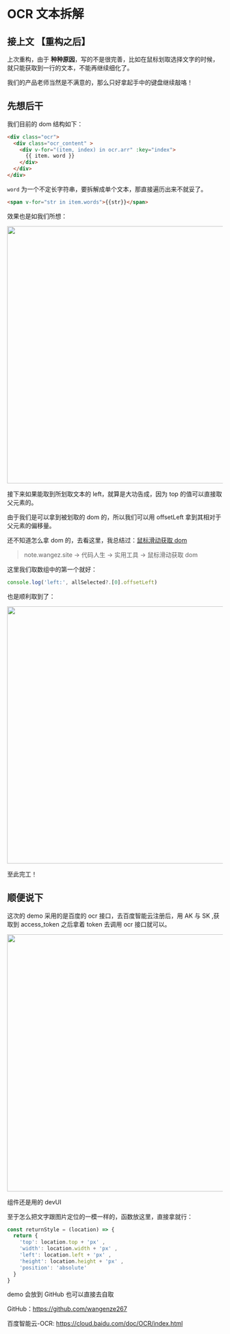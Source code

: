 # OCR 文本拆解

## 接上文 【重构之后】

上次重构，由于 **种种原因**，写的不是很完善，比如在鼠标划取选择文字的时候，就只能获取到一行的文本，不能再继续细化了。

我们的产品老师当然是不满意的，那么只好拿起手中的键盘继续敲咯！

## 先想后干

我们目前的 dom 结构如下：

```html
<div class="ocr">
  <div class="ocr_content" >
    <div v-for="(item, index) in ocr.arr" :key="index">
      {{ item. word }}
    </div>
  </div>
</div>
```

`word` 为一个不定长字符串，要拆解成单个文本，那直接遍历出来不就妥了。

```html
<span v-for="str in item.words">{{str}}</span>
```

效果也是如我们所想：

<img src="https://img.wangez.site/img/WechatIMG492.jpg" width="600px">

接下来如果能取到所划取文本的 left，就算是大功告成，因为 top 的值可以直接取父元素的。

由于我们是可以拿到被划取的 dom 的，所以我们可以用 offsetLeft 拿到其相对于父元素的偏移量。

还不知道怎么拿 dom 的，去看这里，我总结过：[鼠标滑动获取 dom](https://note.wangez.site/code_life/%E5%AE%9E%E7%94%A8%E5%B7%A5%E5%85%B7/02.%E9%BC%A0%E6%A0%87%E6%BB%91%E5%8A%A8%E4%BA%A4%E4%BA%92%E8%8E%B7%E5%8F%96%E9%A1%B5%E9%9D%A2Dom.html)

> note.wangez.site -> 代码人生 -> 实用工具 -> 鼠标滑动获取 dom

这里我们取数组中的第一个就好：

```js
console.log('left:', allSelected?.[0].offsetLeft)
```

也是顺利取到了：

<img src="https://img.wangez.site/img/WechatIMG500.jpg" width="600px">

至此完工！

## 顺便说下

这次的 demo 采用的是百度的 ocr 接口，去百度智能云注册后，用 AK 与 SK ,获取到 access_token 之后拿着 token 去调用 ocr 接口就可以。

<img src="https://img.wangez.site/img/WechatIMG3303.jpg" width="600px">

组件还是用的 devUI

至于怎么把文字跟图片定位的一模一样的，函数放这里，直接拿就行：

```js
const returnStyle = (location) => {
  return {
    'top': location.top + 'px' ,
    'width': location.width + 'px' ,
    'left': location.left + 'px' ,
    'height': location.height + 'px' ,
    'position': 'absolute'
  }
}
```

demo 会放到 GitHub 也可以直接去自取

GitHub：<https://github.com/wangenze267>

百度智能云-OCR: <https://cloud.baidu.com/doc/OCR/index.html>
